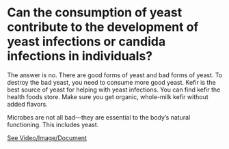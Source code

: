 # Can the consumption of yeast contribute to the development of yeast infections or candida infections in individuals?

The answer is no. There are good forms of yeast and bad forms of yeast. To destroy the bad yeast, you need to consume more good yeast. Kefir is the best source of yeast for helping with yeast infections. You can find kefir the health foods store. Make sure you get organic, whole-milk kefir without added flavors.

Microbes are not all bad—they are essential to the body’s natural functioning. This includes yeast.

 [See Video/Image/Document](https://hls-player.drberg.com/asset?path=migrated-assets/does-eating-yeast-really-cause-yeast-infections-or-candida-infections-drberg)